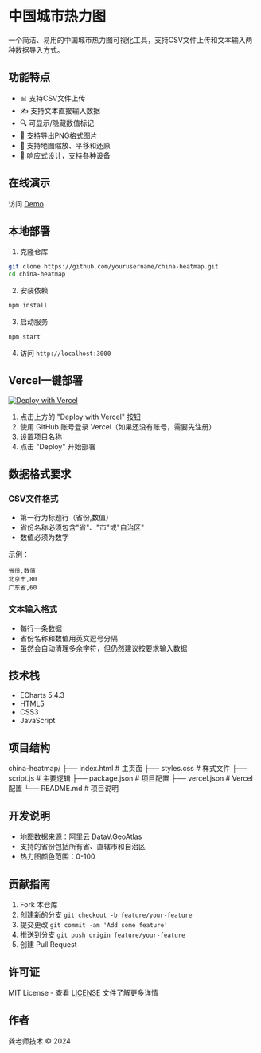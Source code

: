 # 中国城市热力图

一个简洁、易用的中国城市热力图可视化工具，支持CSV文件上传和文本输入两种数据导入方式。

## 功能特点

- 📊 支持CSV文件上传
- ✍️ 支持文本直接输入数据
- 🔍 可显示/隐藏数值标记
- 💾 支持导出PNG格式图片
- 🔄 支持地图缩放、平移和还原
- 📱 响应式设计，支持各种设备

## 在线演示

访问 [Demo](https://your-demo-url.vercel.app)

## 本地部署

1. 克隆仓库
```bash
git clone https://github.com/yourusername/china-heatmap.git
cd china-heatmap
```

2. 安装依赖
```bash
npm install
```
3. 启动服务
```bash
npm start
```
4. 访问 `http://localhost:3000`

## Vercel一键部署

[![Deploy with Vercel](https://vercel.com/button)](https://vercel.com/new/clone?repository-url=https://github.com/yourusername/china-heatmap)

1. 点击上方的 "Deploy with Vercel" 按钮
2. 使用 GitHub 账号登录 Vercel（如果还没有账号，需要先注册）
3. 设置项目名称
4. 点击 "Deploy" 开始部署

## 数据格式要求

### CSV文件格式
- 第一行为标题行（省份,数值）
- 省份名称必须包含"省"、"市"或"自治区"
- 数值必须为数字

示例：
```
省份,数值
北京市,80
广东省,60
```
### 文本输入格式
- 每行一条数据
- 省份名称和数值用英文逗号分隔
- 虽然会自动清理多余字符，但仍然建议按要求输入数据


## 技术栈

- ECharts 5.4.3
- HTML5
- CSS3
- JavaScript

## 项目结构
china-heatmap/
├── index.html # 主页面
├── styles.css # 样式文件
├── script.js # 主要逻辑
├── package.json # 项目配置
├── vercel.json # Vercel配置
└── README.md # 项目说明


## 开发说明

- 地图数据来源：阿里云 DataV.GeoAtlas
- 支持的省份包括所有省、直辖市和自治区
- 热力图颜色范围：0-100



## 贡献指南

1. Fork 本仓库
2. 创建新的分支 `git checkout -b feature/your-feature`
3. 提交更改 `git commit -am 'Add some feature'`
4. 推送到分支 `git push origin feature/your-feature`
5. 创建 Pull Request

## 许可证

MIT License - 查看 [LICENSE](LICENSE) 文件了解更多详情


## 作者

龚老师技术 © 2024

